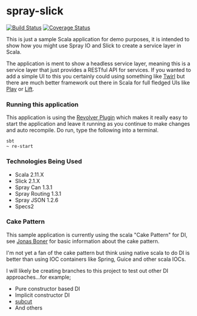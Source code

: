 spray-slick 
===========
[![Build Status](https://travis-ci.org/lenzenc/spray-slick.svg?branch=ISSUE-1)](https://travis-ci.org/lenzenc/spray-slick)
[![Coverage Status](https://coveralls.io/repos/lenzenc/spray-slick/badge.png?branch=master)](https://coveralls.io/r/lenzenc/spray-slick?branch=master)

This is just a sample Scala application for demo purposes, it is intended to show how you might use Spray IO and Slick to create a service layer in Scala.

The application is ment to show a headless service layer, meaning this is a service layer that just provides a RESTful API for services.  If you wanted to 
add a simple UI to this you certainly could using something like [Twirl](https://github.com/spray/twirl) but there are much better framework out there in Scala for 
full fledged UIs like [Play](http://www.playframework.com/) or [Lift](http://liftweb.net/).

### Running this application
This application is using the [Revolver Plugin](https://github.com/spray/sbt-revolver) which makes it really easy to start the application and leave it running as you 
continue to make changes and auto recompile.  Do run, type the following into a terminal.

    sbt
    ~ re-start
    
### Technologies Being Used
* Scala 2.11.X
* Slick 2.1.X
* Spray Can 1.3.1
* Spray Routing 1.3.1
* Spray JSON 1.2.6
* Specs2

### Cake Pattern
This sample application is currently using the scala "Cake Pattern" for DI, see [Jonas Boner](http://jonasboner.com/2008/10/06/real-world-scala-dependency-injection-di/)
for basic information about the cake pattern.
 
I'm not yet a fan of the cake pattern but think using native scala to do DI is better than using IOC containers like
Spring, Guice and other scala IOCs.

I will likely be creating branches to this project to test out other DI approaches...for example;

* Pure constructor based DI
* Implicit constructor DI
* [subcut](https://github.com/dickwall/subcut)
* And others
